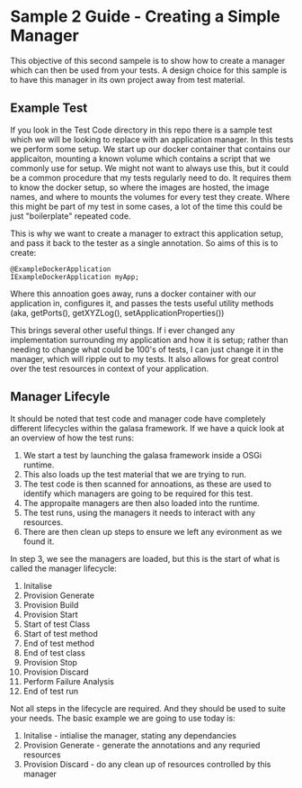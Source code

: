 # Sample 2 Guide - Creating a Simple Manager

This objective of this second sampele is to show how to create a manager which can then be used from your tests. A design choice for this sample is to have this manager in its own project away from test material.

## Example Test

If you look in the Test Code directory in this repo there is a sample test which we will be looking to replace with an application manager. In this tests we perform some setup. We start up our docker container that contains our applicaiton, mounting a known volume which contains a script that we commonly use for setup. We might not want to always use this, but it could be a common procedure that my tests regularly need to do. It requires them to know the docker setup, so where the images are hosted, the image names, and where to mounts the volumes for every test they create. Where this might be part of my test in some cases, a lot of the time this could be just "boilerplate" repeated code.

This is why we want to create a manager to extract this application setup, and pass it back to the tester as a single annotation. So aims of this is to create:

```
@ExampleDockerApplication
IExampleDockerApplication myApp;
```

Where this annoation goes away, runs a docker container with our application in, configures it, and passes the tests useful utility methods (aka, getPorts(), getXYZLog(), setApplicationProperties())

This brings several other useful things. If i ever changed any implementation surrounding my application and how it is setup; rather than needing to change what could be 100's of tests, I can just change it in the manager, which will ripple out to my tests. It also allows for great control over the test resources in context of your application.

## Manager Lifecyle

It should be noted that test code and manager code have completely different lifecycles within the galasa framework. If we have a quick look at an overview of how the test runs:

1. We start a test by launching the galasa framework inside a OSGi runtime.
1. This also loads up the test material that we are trying to run.
1. The test code is then scanned for annoations, as these are used to identify which managers are going to be required for this test.
1. The appropaite managers are then also loaded into the runtime.
1. The test runs, using the managers it needs to interact with any resources.
1. There are then clean up steps to ensure we left any evironment as we found it.

In step 3, we see the managers are loaded, but this is the start of what is called the manager lifecycle:

1. Initalise
1. Provision Generate
1. Provision Build
1. Provision Start
1. Start of test Class
1. Start of test method
1. End of test method
1. End of test class
1. Provision Stop
1. Provision Discard
1. Perform Failure Analysis
1. End of test run

Not all steps in the lifecycle are required. And they should be used to suite your needs. The basic example we are going to use today is:
1. Initalise - intialise the manager, stating any dependancies
1. Provision Generate - generate the annotations and any requried resources
1. Provision Discard  - do any clean up of resources controlled by this manager
